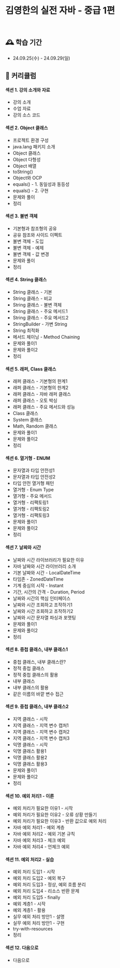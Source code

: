 # 김영한의 실전 자바 - 중급 1편

<br/>

## 🕰️ 학습 기간
* 24.09.25(수) - 24.09.29(일)

## 📌 커리큘럼
#### 섹션 1. 강의 소개와 자료
- 강의 소개
- 수업 자료
- 강의 소스 코드
#### 섹션 2. Object 클래스
- 프로젝트 환경 구성
- java.lang 패키지 소개
- Object 클래스
- Object 다형성
- Object 배열
- toString()
- Object와 OCP
- equals() - 1. 동일성과 동등성
- equals() - 2. 구현
- 문제와 풀이
- 정리
#### 섹션 3. 불변 객체
- 기본형과 참조형의 공유
- 공유 참조와 사이드 이펙트
- 불변 객체 - 도입
- 불변 객체 - 예제
- 불변 객체 - 값 변경
- 문제와 풀이
- 정리
#### 섹션 4. String 클래스
- String 클래스 - 기본
- String 클래스 - 비교
- String 클래스 - 불변 객체
- String 클래스 - 주요 메서드1
- String 클래스 - 주요 메서드2
- StringBuilder - 가변 String
- String 최적화
- 메서드 체이닝 - Method Chaining
- 문제와 풀이1
- 문제와 풀이2
- 정리
#### 섹션 5. 래퍼, Class 클래스
- 래퍼 클래스 - 기본형의 한계1
- 래퍼 클래스 - 기본형의 한계2
- 래퍼 클래스 - 자바 래퍼 클래스
- 래퍼 클래스 - 오토 박싱
- 래퍼 클래스 - 주요 메서드와 성능
- Class 클래스
- System 클래스
- Math, Random 클래스
- 문제와 풀이1
- 문제와 풀이2
- 정리
#### 섹션 6. 열거형 - ENUM
- 문자열과 타입 안전성1
- 문자열과 타입 안전성2
- 타입 안전 열거형 패턴
- 열거형 - Enum Type
- 열거형 - 주요 메서드
- 열거형 - 리팩토링1
- 열거형 - 리팩토링2
- 열거형 - 리팩토링3
- 문제와 풀이1
- 문제와 풀이2
- 정리
#### 섹션 7. 날짜와 시간
- 날짜와 시간 라이브러리가 필요한 이유
- 자바 날짜와 시간 라이브러리 소개
- 기본 날짜와 시간 - LocalDateTime
- 타임존 - ZonedDateTime
- 기계 중심의 시작 - Instant
- 기간, 시간의 간격 - Duration, Period
- 날짜와 시간의 핵심 인터페이스
- 날짜와 시간 조회하고 조작하기1
- 날짜와 시간 조회하고 조작하기2
- 날짜와 시간 문자열 파싱과 포맷팅
- 문제와 풀이1
- 문제와 풀이2
- 정리
#### 섹션 8. 중첩 클래스, 내부 클래스1
- 중첩 클래스, 내부 클래스란?
- 정적 중첩 클래스
- 정적 중첩 클래스의 활용
- 내부 클래스
- 내부 클래스의 활용
- 같은 이름의 바깥 변수 접근
#### 섹션 9. 중첩 클래스, 내부 클래스2
- 지역 클래스 - 시작
- 지역 클래스 - 지역 변수 캡처1
- 지역 클래스 - 지역 변수 캡처2
- 지역 클래스 - 지역 변수 캡처3
- 익명 클래스 - 시작
- 익명 클래스 활용1
- 익명 클래스 활용2
- 익명 클래스 활용3
- 문제와 풀이1
- 문제와 풀이2
- 정리
#### 섹션 10. 예외 처리1 - 이론
- 예외 처리가 필요한 이유1 - 시작
- 예외 처리가 필요한 이유2 - 오류 상황 만들기
- 예외 처리가 필요한 이유3 - 반환 값으로 예외 처리
- 자바 예외 처리1 - 예외 계층
- 자바 예외 처리2 - 예외 기본 규칙
- 자바 예외 처리3 - 체크 예외
- 자바 예외 처리4 - 언체크 예외
#### 섹션 11. 예외 처리2 - 실습
- 예외 처리 도입1 - 시작
- 예외 처리 도입2 - 예외 복구
- 예외 처리 도입3 - 정상, 예외 흐름 분리
- 예외 처리 도입4 - 리소스 반환 문제
- 예외 처리 도입5 - finally
- 예외 계층1 - 시작
- 예외 계층1 - 활용
- 실무 예외 처리 방안1 - 설명
- 실무 예외 처리 방안1 - 구현
- try-with-resources
- 정리
#### 섹션 12. 다음으로
- 다음으로
